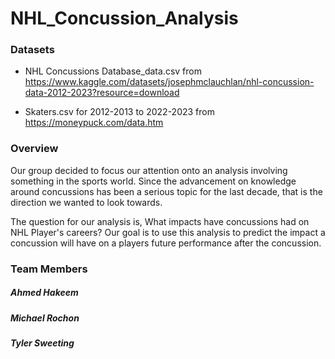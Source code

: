 # NHL_Concussion_Analysis

### Datasets

* NHL Concussions Database_data.csv from https://www.kaggle.com/datasets/josephmclauchlan/nhl-concussion-data-2012-2023?resource=download

* Skaters.csv for 2012-2013 to 2022-2023 from https://moneypuck.com/data.htm


### Overview

Our group decided to focus our attention onto an analysis involving something in the sports world. Since the advancement on knowledge around concussions has been a serious topic for the last decade, that is the direction we wanted to look towards.

The question for our analysis is, What impacts have concussions had on NHL Player's careers? Our goal is to use this analysis to predict the impact a concussion will have on a players future performance after the concussion. 

### Team Members

##### Ahmed Hakeem
##### Michael Rochon
##### Tyler Sweeting

